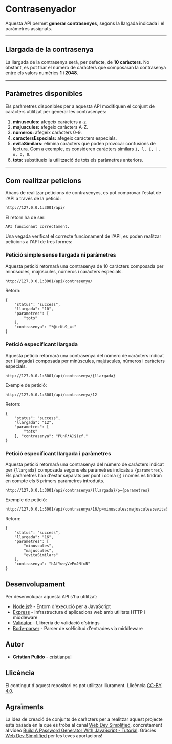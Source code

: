 # Contrasenyador

Aquesta API permet **generar contrasenyes**, segons la llargada indicada i el paràmetres assignats.

---

## Llargada de la contrasenya

La llargada de la contrasenya serà, per defecte, de **10 caràcters**. No obstant, es pot triar el número de caràcters que composaran la contrasenya entre els valors numèrics **1 i 2048**.

---

## Paràmetres disponibles

Els paràmetres disponibles per a aquesta API modifiquen el conjunt de caràcters utilitzat per generar les contrasenyes:

1. **minuscules:** afegeix caràcters a-z.
2. **majuscules:** afegeix caràcters A-Z.
3. **numeros:** afegeix caràcters 0-9.
4. **caractersEspecials:** afegeix caràcters especials.
5. **evitaSimilars:** elimina caràcters que poden provocar confusions de lectura. Com a exemple, es consideren caràcters similars ```1, l, I, |, o, O, 0```.
6. **tots:** substitueix la utilització de tots els paràmetres anteriors.

---

## Com realitzar peticions

Abans de realitzar peticions de contrasenyes, es pot comprovar l'estat de l'API a través de la petició:
```
http://127.0.0.1:3001/api/
```

El retorn ha de ser:
```
API funcionant correctament.
```

Una vegada verificat el correcte funcionament de l'API, es poden realitzar peticions a l'API de tres formes:

### Petició simple sense llargada ni paràmetres
Aquesta petició retornarà una contrasenya de 10 caràcters composada per minúscules, majúscules, números i caràcters especials.
```
http://127.0.0.1:3001/api/contrasenya/
``` 

Retorn:
```
{
    "status": "success",
    "llargada": "10",
    "parametres": [
        "tots"
    ],
    "contrasenya": "*@irKu9_=i"
}
```

### Petició especificant llargada
Aquesta petició retornarà una contrasenya del número de caràcters indicat per {llargada} composada per minúscules, majúscules, números i caràcters especials.

```
http://127.0.0.1:3001/api/contrasenya/{llargada}
```

Exemple de petició:
```
http://127.0.0.1:3001/api/contrasenya/12
```

Retorn:
```
{
    "status": "success", 
    "llargada": "12", 
    "parametres": [ 
        "tots" 
    ], "contrasenya": "PUnR*A]$)zf." 
}
```

### Petició especificant llargada i paràmetres
Aquesta petició retornarà una contrasenya del número de caràcters indicat per `{llargada}` composada segons els paràmetres indicats a `{parametres}`. Els paràmetres han d'estar separats per punt i coma (;) i només es tindran en compte els 5 primers paràmetres introduïts.
```
http://127.0.0.1:3001/api/contrasenya/{llargada}/p={parametres}
```

Exemple de petició:
```
http://127.0.0.1:3001/api/contrasenya/16/p=minuscules;majuscules;evitaSimilars
```

Retorn:
```
{
    "status": "success", 
    "llargada": "16", 
    "parametres": [
        "minuscules", 
        "majuscules", 
        "evitaSimilars"
    ], 
    "contrasenya": "hAfYweyVeFmJNfuB"
}
```

## Desenvolupament
Per desenvolupar aquesta API s'ha utilitzat:

* [Node.js®](https://nodejs.org/ca/) - Entorn d'execució per a JavaScript
* [Express](https://expressjs.com) - Infrastructura d'aplicacions web amb utilitats HTTP i middleware
* [Validator](https://www.npmjs.com/package/validator) - Llibreria de validació d'strings
* [Body-parser](https://www.npmjs.com/package/body-parser) - Parser de sol·licitud d'entrades via middleware

## Autor
* **Cristian Pulido** - [cristianpul](https://github.com/cristianpul?tab=repositories)

## Llicència
El contingut d'aquest repositori es pot utilitzar lliurament. Llicència [CC-BY 4.0](http://creativecommons.org/licenses/by/4.0/).

## Agraïments
La idea de creació de conjunts de caràcters per a realitzar aquest projecte està basada en la que es troba al canal [Web Dev Simplified](https://www.youtube.com/channel/UCFbNIlppjAuEX4znoulh0Cw), concretament al vídeo [Build A Password Generator With JavaScript - Tutorial](https://youtu.be/iKo9pDKKHnc). Gràcies [Web Dev Simplified](https://www.youtube.com/channel/UCFbNIlppjAuEX4znoulh0Cw) per les teves aportacions!

